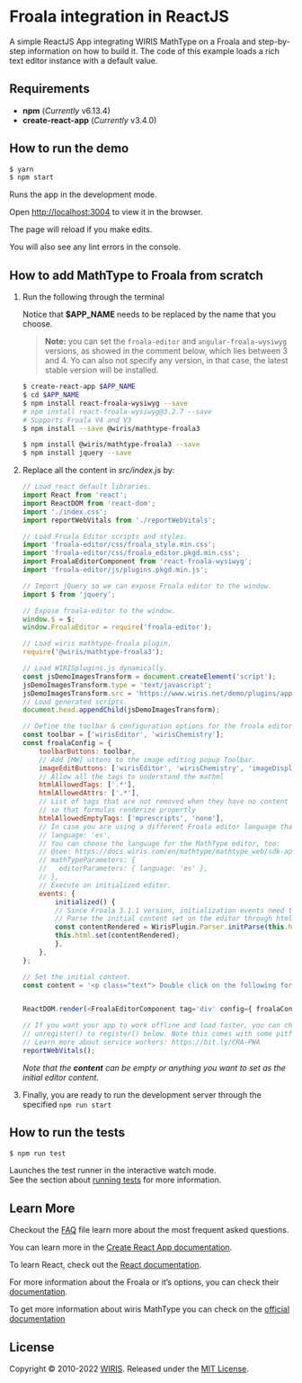 # Froala integration in ReactJS

A simple ReactJS App integrating WIRIS MathType on a Froala and step-by-step information on how to build it. The  code of this example loads a rich text editor instance with a default value.

## Requirements

* **npm** (*Currently* v6.13.4)
* **create-react-app** (*Currently* v3.4.0)

## How to run the demo

```sh
$ yarn
$ npm start
```

Runs the app in the development mode.

Open [http://localhost:3004](http://localhost:3004) to view it in the browser.

The page will reload if you make edits.

You will also see any lint errors in the console.

## How to add MathType to Froala from scratch

1. Run the following through the terminal

    Notice that **$APP_NAME** needs to be replaced by the name that you choose.
    
   > **Note:** you can set the `froala-editor` and `angular-froala-wysiwyg` versions,
   as showed in the comment below, which lies between 3 and 4.
   Yo can also not specify any version, in that case, the latest stable version will be installed.

    ```sh
    $ create-react-app $APP_NAME
    $ cd $APP_NAME
    $ npm install react-froala-wysiwyg --save
    # npm install react-froala-wysiwyg@3.2.7 --save
    # Supports Froala V4 and V3
    $ npm install --save @wiris/mathtype-froala3
   
    $ npm install @wiris/mathtype-froala3 --save
    $ npm install jquery --save

    ```

2. Replace all the content in *src/index.js* by:

    ```js
    // Load react default libraries.
    import React from 'react';
    import ReactDOM from 'react-dom';
    import './index.css';
    import reportWebVitals from './reportWebVitals';

    // Load Froala Editor scripts and styles.
    import 'froala-editor/css/froala_style.min.css';
    import 'froala-editor/css/froala_editor.pkgd.min.css';
    import FroalaEditorComponent from 'react-froala-wysiwyg';
    import 'froala-editor/js/plugins.pkgd.min.js';

    // Import jQuery so we can expose Froala editor to the window.
    import $ from 'jquery';

    // Expose froala-editor to the window.
    window.$ = $;
    window.FroalaEditor = require('froala-editor');

    // Load wiris mathtype-froala plugin.
    require('@wiris/mathtype-froala3');

    // Load WIRISplugins.js dynamically.
    const jsDemoImagesTransform = document.createElement('script');
    jsDemoImagesTransform.type = 'text/javascript';
    jsDemoImagesTransform.src = 'https://www.wiris.net/demo/plugins/app/WIRISplugins.js?viewer=image';
    // Load generated scripts.
    document.head.appendChild(jsDemoImagesTransform);

    // Define the toolbar & configuration options for the froala editor.
    const toolbar = ['wirisEditor', 'wirisChemistry'];
    const froalaConfig = {
        toolbarButtons: toolbar,
        // Add [MW] uttons to the image editing popup Toolbar.
        imageEditButtons: ['wirisEditor', 'wirisChemistry', 'imageDisplay', 'imageAlign', 'imageInfo', 'imageRemove'],
        // Allow all the tags to understand the mathml
        htmlAllowedTags: ['.*'],
        htmlAllowedAttrs: ['.*'],
        // List of tags that are not removed when they have no content inside
        // so that formulas renderize propertly
        htmlAllowedEmptyTags: ['mprescripts', 'none'],
        // In case you are using a different Froala editor language than default,
        // language: 'es',
        // You can choose the language for the MathType editor, too:
        // @see: https://docs.wiris.com/en/mathtype/mathtype_web/sdk-api/parameters#regional_properties
        // mathTypeParameters: {
        //   editorParameters: { language: 'es' },
        // },
        // Execute on initialized editor.
        events: {
            initialized() {
            // Since Froala 3.1.1 version, initialization events need to be called manually for the React component.
            // Parse the initial content set on the editor through html to render it
            const contentRendered = WirisPlugin.Parser.initParse(this.html.get(true));
            this.html.set(contentRendered);
            },
        },
    };

    // Set the initial content.
    const content = '<p class="text"> Double click on the following formula to edit it.</p><p style="text-align: center;"><math><mi>z</mi><mo>=</mo><mfrac><mrow><mo>-</mo><mi>b</mi><mo>&PlusMinus;</mo><msqrt><msup><mi>b</mi><mn>3</mn></msup><mo>-</mo><mn>4</mn><mi>a</mi><mi>c</mi></msqrt></mrow><mrow><mn>2</mn><mi>a</mi></mrow></mfrac></math></p>'


    ReactDOM.render(<FroalaEditorComponent tag='div' config={ froalaConfig } model={ content } />, document.getElementById('root'));

    // If you want your app to work offline and load faster, you can change
    // unregister() to register() below. Note this comes with some pitfalls.
    // Learn more about service workers: https://bit.ly/CRA-PWA
    reportWebVitals();
    ```

    *Note that the **content** can be empty or anything you want to set as the initial editor content.*

3. Finally, you are ready to run the development server through the specified ```npm run start```

## How to run the tests

```sh
$ npm run test
```

Launches the test runner in the interactive watch mode.<br />
See the section about [running tests](https://facebook.github.io/create-react-app/docs/running-tests) for more information.

## Learn More

Checkout the [FAQ](FAQs.md) file learn more about the most frequent asked questions.

You can learn more in the [Create React App documentation](https://facebook.github.io/create-react-app/docs/getting-started).

To learn React, check out the [React documentation](https://reactjs.org/).

For more information about the Froala or it’s options, you can check their [documentation](https://froala.com/wysiwyg-editor/docs/framework-plugins/react/).

To get more information about wiris MathType you can check on the [official documentation](http://www.wiris.com/mathtype)

## License

Copyright © 2010-2022 [WIRIS](http://www.wiris.com). Released under the [MIT License](../../../LICENSE).